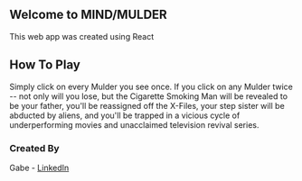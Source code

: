## Welcome to MIND/MULDER
This web app was created using React

## How To Play
Simply click on every Mulder you see once. If you click on any Mulder twice -- not only will you lose, but the Cigarette Smoking Man will be revealed to be your father, you'll be reassigned off the X-Files, your step sister will be abducted by aliens, and you'll be trapped in a vicious cycle of underperforming movies and unacclaimed television revival series.

### Created By
Gabe - [LinkedIn](https://www.linkedin.com/in/gabe-alvarez-07ba239/)
